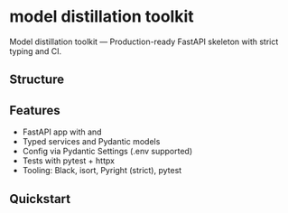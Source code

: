 # model distillation toolkit  

Model distillation toolkit — Production-ready FastAPI skeleton with strict typing and CI.

## Structure


## Features
- FastAPI app with  and 
- Typed services and Pydantic models
- Config via Pydantic Settings (.env supported)
- Tests with pytest + httpx
- Tooling: Black, isort, Pyright (strict), pytest

## Quickstart

